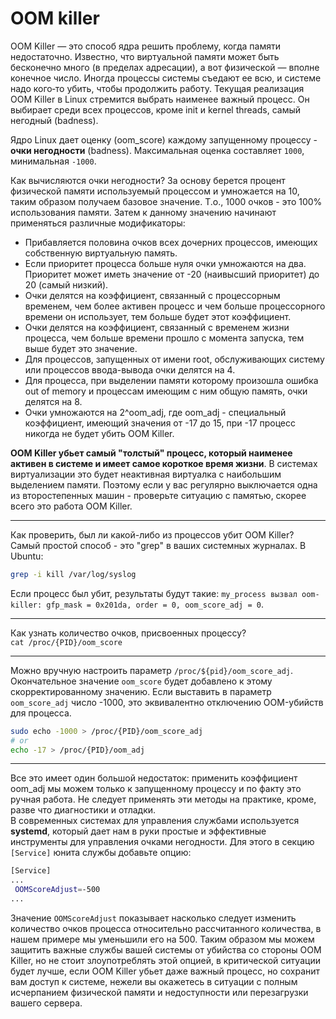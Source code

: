 # OOM killer

OOM Killer — это способ ядра решить проблему, когда памяти недостаточно. Известно, что виртуальной памяти может быть бесконечно много (в пределах адресации), а вот физической — вполне конечное число. Иногда процессы системы съедают ее всю, и системе надо кого‑то убить, чтобы продолжить работу. Текущая реализация OOM Killer в Linux стремится выбрать наименее важный процесс. Он выбирает среди всех процессов, кроме init и kernel threads, самый негодный (badness).  

Ядро Linux дает оценку (oom_score) каждому запущенному процессу - **очки негодности** (badness). Максимальная оценка составляет `1000`, минимальная `-1000`.  

Как вычисляются очки негодности? За основу берется процент физической памяти используемый процессом и умножается на 10, таким образом получаем базовое значение. Т.о., 1000 очков - это 100% использования памяти. Затем к данному значению начинают применяться различные модификаторы:  
- Прибавляется половина очков всех дочерних процессов, имеющих собственную виртуальную память.
- Если приоритет процесса больше нуля очки умножаются на два. Приоритет может иметь значение от -20 (наивысший приоритет) до 20 (самый низкий).
- Очки делятся на коэффициент, связанный с процессорным временем, чем более активен процесс и чем больше процессорного времени он использует, тем больше будет этот коэффициент.
- Очки делятся на коэффициент, связанный с временем жизни процесса, чем больше времени прошло с момента запуска, тем выше будет это значение.
- Для процессов, запущенных от имени root, обслуживающих систему или процессов ввода-вывода очки делятся на 4.
- Для процесса, при выделении памяти которому произошла ошибка out of memory и процессам имеющим с ним общую память, очки делятся на 8.
- Очки умножаются на 2^oom_adj, где oom_adj - специальный коэффициент, имеющий значения от -17 до 15, при -17 процесс никогда не будет убить OOM Killer.

**OOM Killer убьет самый "толстый" процесс, который наименее активен в системе и имеет самое короткое время жизни**. В системах виртуализации это будет неактивная виртуалка с наибольшим выделением памяти. Поэтому если у вас регулярно выключается одна из второстепенных машин - проверьте ситуацию с памятью, скорее всего это работа OOM Killer.  

---

Как проверить, был ли какой-либо из процессов убит OOM Killer?  
Самый простой способ - это "grep" в ваших системных журналах. В Ubuntu:  
```bash
grep -i kill /var/log/syslog
```
Если процесс был убит, результаты будут такие: `my_process вызвал oom-killer: gfp_mask = 0x201da, order = 0, oom_score_adj = 0`.  

---

Как узнать количество очков, присвоенных процессу?  
`cat /proc/{PID}/oom_score`  

---

Можно вручную настроить параметр `/proc/${pid}/oom_score_adj`. Окончательное значение `oom_score` будет добавлено к этому скорректированному значению. Если выставить в параметр `oom_score_adj` число -1000, это эквивалентно отключению OOM-убийств для процесса.
```bash
sudo echo -1000 > /proc/{PID}/oom_score_adj
# or
echo -17 > /proc/{PID}/oom_adj
```

---
 
Все это имеет один большой недостаток: применить коэффициент oom_adj мы можем только к запущенному процессу и по факту это ручная работа. Не следует применять эти методы на практике, кроме, разве что диагностики и отладки.  
В современных системах для управления службами используется **systemd**, который дает нам в руки простые и эффективные инструменты для управления очками негодности. Для этого в секцию `[Service]` юнита службы добавьте опцию:  
```bash
[Service]
...
 OOMScoreAdjust=-500
...
```

Значение `OOMScoreAdjust` показывает насколько следует изменить количество очков процесса относительно рассчитанного количества, в нашем примере мы уменьшили его на 500. Таким образом мы можем защитить важные службы вашей системы от убийства со стороны OOM Killer, но не стоит злоупотреблять этой опцией, в критической ситуации будет лучше, если OOM Killer убьет даже важный процесс, но сохранит вам доступ к системе, нежели вы окажетесь в ситуации с полным исчерпанием физической памяти и недоступности или перезагрузки вашего сервера.  
